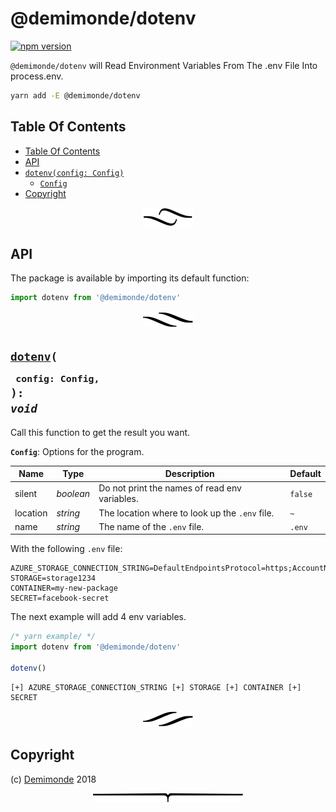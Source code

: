 # @demimonde/dotenv

[![npm version](https://badge.fury.io/js/%40demimonde%2Fdotenv.svg)](https://npmjs.org/package/@demimonde/dotenv)

`@demimonde/dotenv` will Read Environment Variables From The .env File Into process.env.

```sh
yarn add -E @demimonde/dotenv
```

## Table Of Contents

- [Table Of Contents](#table-of-contents)
- [API](#api)
- [`dotenv(config: Config)`](#dotenvconfig-config-void)
  * [`Config`](#type-config)
- [Copyright](#copyright)

<p align="center"><a href="#table-of-contents">
  <img src="/.documentary/section-breaks/0.svg?sanitize=true">
</a></p>

## API

The package is available by importing its default function:

```js
import dotenv from '@demimonde/dotenv'
```

<p align="center"><a href="#table-of-contents">
  <img src="/.documentary/section-breaks/1.svg?sanitize=true">
</a></p>

## <code><ins>dotenv</ins>(</code><sub><br/>&nbsp;&nbsp;`config: Config,`<br/></sub><code>): <i>void</i></code>

Call this function to get the result you want.

__<a name="type-config">`Config`</a>__: Options for the program.

|   Name   |       Type       |                  Description                   | Default |
| -------- | ---------------- | ---------------------------------------------- | ------- |
| silent   | <em>boolean</em> | Do not print the names of read env variables.  | `false` |
| location | <em>string</em>  | The location where to look up the `.env` file. | `~`     |
| name     | <em>string</em>  | The name of the `.env` file.                   | `.env`  |

With the following `.env` file:

```
AZURE_STORAGE_CONNECTION_STRING=DefaultEndpointsProtocol=https;AccountName=storage1234;AccountKey=hjaskd12t73DGHJs/duiSDue7687dgqbmn2BDS==;EndpointSuffix=core.windows.net
STORAGE=storage1234
CONTAINER=my-new-package
SECRET=facebook-secret
```

The next example will add 4 env variables.

```js
/* yarn example/ */
import dotenv from '@demimonde/dotenv'

dotenv()
```
```
[+] AZURE_STORAGE_CONNECTION_STRING [+] STORAGE [+] CONTAINER [+] SECRET
```

<p align="center"><a href="#table-of-contents">
  <img src="/.documentary/section-breaks/2.svg?sanitize=true">
</a></p>

## Copyright

(c) [Demimonde][1] 2018

[1]: https://demimonde.cc

<p align="center"><a href="#table-of-contents">
  <img src="/.documentary/section-breaks/-1.svg?sanitize=true">
</a></p>